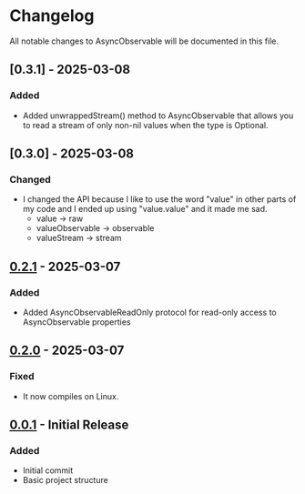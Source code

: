 # Changelog

All notable changes to AsyncObservable will be documented in this file.

## [0.3.1] - 2025-03-08

### Added
- Added unwrappedStream() method to AsyncObservable that allows you to read a stream of only non-nil values when the type is Optional.

## [0.3.0] - 2025-03-08

### Changed
- I changed the API because I like to use the word "value" in other parts of my code and I ended up using "value.value" and it made me sad.
  - value -> raw
  - valueObservable -> observable
  - valueStream -> stream

## [0.2.1] - 2025-03-07

### Added
- Added AsyncObservableReadOnly protocol for read-only access to AsyncObservable properties

## [0.2.0] - 2025-03-07

### Fixed
- It now compiles on Linux.

## [0.0.1] - Initial Release

### Added
- Initial commit
- Basic project structure

[Unreleased]: https://github.com/username/AsyncObservable/compare/v0.2.1...HEAD
[0.2.1]: https://github.com/username/AsyncObservable/compare/v0.2.0...v0.2.1
[0.2.0]: https://github.com/username/AsyncObservable/compare/v0.0.1...v0.2.0
[0.0.1]: https://github.com/username/AsyncObservable/releases/tag/v0.0.1 